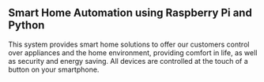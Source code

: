 ## Smart Home Automation using Raspberry Pi and Python

This system provides smart home solutions to offer our customers control over appliances and the home environment, providing comfort in life, as well as security and energy saving. All devices are controlled at the touch of a button on your smartphone.

